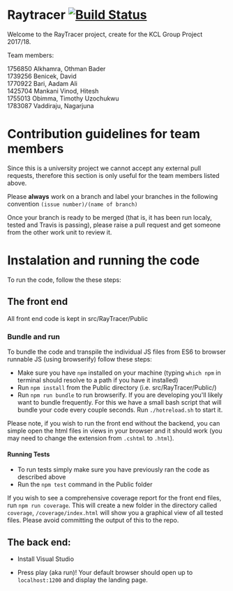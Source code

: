 # Raytracer [![Build Status](https://travis-ci.org/davidbenicek/raytracer.svg?branch=master)](https://travis-ci.org/davidbenicek/raytracer)

Welcome to the RayTracer project, create for the KCL Group Project 2017/18.

Team members:

1756850 Alkhamra, Othman Bader <br />
1739256 Benicek, David <br />
1770922 Bari, Aadam Ali <br />
1425704 Mankani Vinod, Hitesh <br />
1755013 Obimma, Timothy Uzochukwu <br />
1783087 Vaddiraju, Nagarjuna <br />

# Contribution guidelines for team members

Since this is a university project we cannot accept any external pull requests, therefore this section is only useful for the team members listed above.

Please **always** work on a branch and label your branches in the following convention
`(issue number)/(name of branch)`

Once your branch is ready to be merged (that is, it has been run localy, tested and Travis is passing), please raise a pull request and get someone from the other work unit to review it. 


# Instalation and running the code

To run the code, follow the these steps:

## The front end

All front end code is kept in src/RayTracer/Public

### Bundle and run 
To bundle the code and transpile the individual JS files from ES6 to browser runnable JS (using browserify) follow these steps:

* Make sure you have `npm` installed on your machine (typing `which npm` in terminal should resolve to a path if you have it installed)
* Run `npm install` from the Public directory (i.e. src/RayTracer/Public/)
* Run `npm run bundle` to run browserify. If you are developing you'll likely want to bundle frequently. For this we have a small bash script that will bundle your code every couple seconds. Run `./hotreload.sh` to start it. 

Please note, if you wish to run the front end without the backend, you can simple open the html files in views in your browser and it should work (you may need to change the extension from `.cshtml` to `.html`).


#### Running Tests

* To run tests simply make sure you have previously ran the code as described above
* Run the `npm test` command in the Public folder

If you wish to see a comprehensive coverage report for the front end files, run `npm run coverage`. This will create a new folder in the directory called `coverage`, `/coverage/index.html` will show you a graphical view of all tested files. Please avoid committing the output of this to the repo.

## The back end:

* Install Visual Studio

* Press play (aka run)! Your default browser should open up to `localhost:1200` and display the landing page.